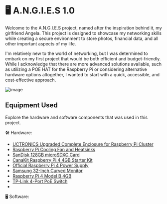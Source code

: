 # 🖥 A.N.G.I.E.S 1.0

Welcome to the A.N.G.I.E.S project, named after the inspiration behind it, my girlfriend Angela. This project is designed to showcase my networking skills while creating a secure environment to store photos, financial data, and all other important aspects of my life. 

I'm relatively new to the world of networking, but I was determined to embark on my first project that would be both efficient and budget-friendly. While I acknowledge that there are more advanced solutions available, such as utilizing a POE HAT for the Raspberry Pi or considering alternative hardware options altogether, I wanted to start with a quick, accessible, and cost-effective approach.

![image](https://github.com/RobbiDev/A.N.G.I.E.S/assets/54921185/496dfa74-d7cc-42d7-ab21-edb192882dd2)

## Equipment Used
Explore the hardware and software components that was used in this project.

🛠️ Hardware:
- [UCTRONICS Upgraded Complete Enclosure for Raspberry Pi Cluster](https://www.amazon.com/UCTRONICS-Upgraded-Enclosure-Raspberry-Removable/dp/B09JNHKL2N/ref=asc_df_B09JNHKL2N/?tag=hyprod-20&linkCode=df0&hvadid=647248209079&hvpos=&hvnetw=g&hvrand=9765298955537551123&hvpone=&hvptwo=&hvqmt=&hvdev=c&hvdvcmdl=&hvlocint=&hvlocphy=9009639&hvtargid=pla-1578514941527&psc=1)
- [Raspberry Pi Cooling Fan and Heatsinks](https://www.amazon.com/dp/B08LL1SVZD?psc=1&ref=ppx_yo2ov_dt_b_product_details)
- [SanDisk 128GB microSDXC Card](https://www.amazon.com/dp/B0B57QKJ1D?psc=1&ref=ppx_yo2ov_dt_b_product_details)
- [CanaKit Raspberry Pi 4 4GB Starter Kit](https://www.amazon.com/dp/B08MPQW6TX?psc=1&ref=ppx_yo2ov_dt_b_product_details)
- [Official Raspberry Pi 4 Power Supply](https://www.amazon.com/dp/B08FBJYWTJ?ref=ppx_yo2ov_dt_b_product_details&th=1)
- [Samsung 32-Inch Curved Monitor](https://www.amazon.com/dp/B0B1MLZG3W?psc=1&ref=ppx_yo2ov_dt_b_product_details)
- [Raspberry Pi 4 Model B 4GB](https://www.amazon.com/Raspberry-Model-2019-Quad-Bluetooth/dp/B07TC2BK1X/ref=sr_1_3?crid=2LIABDYLU52DW&keywords=raspberry+pi+4&qid=1699933396&s=electronics&sprefix=rasberry%2Celectronics%2C78&sr=1-3&ufe=app_do%3Aamzn1.fos.006c50ae-5d4c-4777-9bc0-4513d670b6bc)
- [TP-Link 4-Port PoE Switch](https://www.amazon.com/TP-Link-Compliant-Shielded-Optimization-TL-SG1005P/dp/B076HZFY3F/ref=sr_1_1_sspa?crid=15ARV479P2RXY&keywords=4+port+poe+switch&qid=1699933429&sprefix=4+port+P%2Caps%2C83&sr=8-1-spons&sp_csd=d2lkZ2V0TmFtZT1zcF9hdGY&psc=1)
- 
🖥️ Software:
